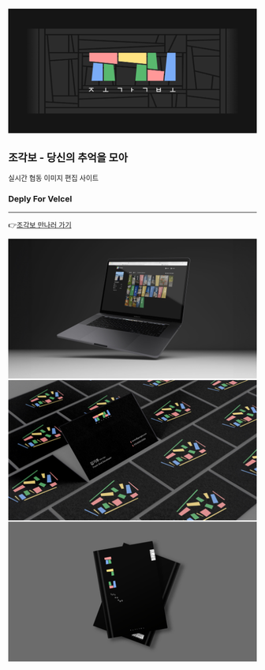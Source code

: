 ![조각보 타이틀](/public/images/docs/DOCS_TITLE.png)

## 조각보 - 당신의 추억을 모아

실시간 협동 이미지 편집 사이트

### Deply For Velcel

---

👉[조각보 만나러 가기](https://jogakbo.vercel.app)

![조각보 스크린](/public/images/docs/DOCS_SCREEN.png)
![조각보 명함](/public/images/docs/DOCS_CARD.png)
![조각보 앨범](/public/images/docs/DOCS_ALBUM.png)
